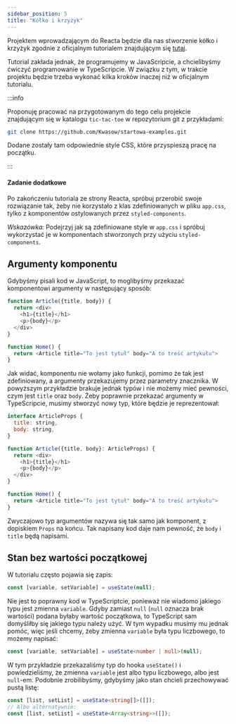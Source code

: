 ```yaml
---
sidebar_position: 5
title: "Kółko i krzyżyk"
---
```


Projektem wprowadzającym do Reacta będzie dla nas stworzenie kółko i krzyżyk
zgodnie z oficjalnym tutorialem znajdującym się
[tutaj](https://react.dev/learn/tutorial-tic-tac-toe).

Tutorial zakłada jednak, że programujemy w JavaScripcie, a chcielibyśmy
ćwiczyć programowanie w TypeScripcie. W związku z tym, w trakcie projektu
będzie trzeba wykonać kilka kroków inaczej niż w oficjalnym tutorialu.

:::info

Proponuję pracować na przygotowanym do tego celu projekcie znajdującym się w
katalogu `tic-tac-toe` w repozytorium git z przykładami:

```bash
git clone https://github.com/Kwasow/startowa-examples.git
```

Dodane zostały tam odpowiednie style CSS, które przyspieszą pracę na początku.

:::

#### Zadanie dodatkowe

Po zakończeniu tutoriala ze strony Reacta, spróbuj przerobić swoje rozwiązanie
tak, żeby nie korzystało z klas zdefiniowanych w pliku `app.css`, tylko z
komponentów ostylowanych przez `styled-components`.

_Wskazówka:_ Podejrzyj jak są zdefiniowane style w `app.css` i spróbuj wykorzystać
je w komponentach stworzonych przy użyciu `styled-components`.

## Argumenty komponentu

Gdybyśmy pisali kod w JavaScript, to moglibyśmy przekazać komponentowi
argumenty w następujący sposób:

```js
function Article({title, body}) {
  return <div>
    <h1>{title}</h1>
    <p>{body}</p>
  </div>
}

function Home() {
  return <Article title="To jest tytuł" body="A to treść artykułu">
}
```

Jak widać, komponentu nie wołamy jako funkcji, pomimo że tak jest zdefiniowany,
a argumenty przekazujemy przez parametry znacznika. W powyższym przykładzie
brakuje jednak typów i nie możemy mieć pewności, czym jest `title` oraz `body`.
Żeby poprawnie przekazać argumenty w TypeScripcie, musimy stworzyć nowy typ,
które będzie je reprezentował:

```js
interface ArticleProps {
  title: string,
  body: string,
}

function Article({title, body}: ArticleProps) {
  return <div>
    <h1>{title}</h1>
    <p>{body}</p>
  </div>
}

function Home() {
  return <Article title="To jest tytuł" body="A to treść artykułu">
}
```

Zwyczajowo typ argumentów nazywa się tak samo jak komponent, z dopiskiem `Props`
na końcu. Tak napisany kod daje nam pewność, że `body` i `title` będą napisami.

## Stan bez wartości początkowej

W tutorialu często pojawia się zapis:

```js
const [variable, setVariable] = useState(null);
```

Nie jest to poprawny kod w TypeScriptcie, ponieważ nie wiadomo jakiego typu
jest zmienna `variable`. Gdyby zamiast `null` (`null` oznacza brak wartości)
podana byłaby wartość początkowa, to TypeScript sam domyśliłby się jakiego
typu należy użyć. W tym wypadku musimy mu jednak pomóc, więc jeśli chcemy, żeby
zmienna `variable` była typu liczbowego, to możemy napisać:

```ts
const [variable, setVariable] = useState<number | null>(null);
```

W tym przykładzie przekazaliśmy typ do hooka `useState()` i powiedzieliśmy, że
zmienna `variable` jest albo typu liczbowego, albo jest `null`-em. Podobnie
zrobilibyśmy, gdybyśmy jako stan chcieli przechowywać pustą listę:

```ts
const [list, setList] = useState<string[]>([]);
// Albo alternatywnie:
const [list, setList] = useState<Array<string>>([]);
```
